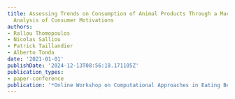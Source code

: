 ```yaml
---
title: Assessing Trends on Consumption of Animal Products Through a Machine Learning
  Analysis of Consumer Motivations
authors:
- Rallou Thomopoulos
- Nicolas Salliou
- Patrick Taillandier
- Alberto Tonda
date: '2021-01-01'
publishDate: '2024-12-13T08:56:18.171105Z'
publication_types:
- paper-conference
publication: '*Online Workshop on Computational Approaches in Eating Behavior Research*'
---
```

